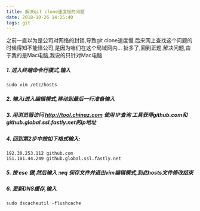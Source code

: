 ```yaml
---
title: 解决git clone速度慢的问题
date: 2018-10-26 14:25:40
tags: git
---
```

之前一直以为是公司对网络的封锁,导致git clone速度慢,后来网上查找这个问题的时候得知不能怪公司,是因为咱们在这个局域网内...
扯多了,回到正题,解决问题,由于我的是Mac电脑,我说的只针对Mac电脑
##### 1. 进入终端命令行模式,输入
`sudo vim /etc/hosts`
##### 2. 输入i进入编辑模式,移动到最后一行准备输入
##### 3. 用浏览器访问 http://tool.chinaz.com 使用 IP查询 工具获得github.com和github.global.ssl.fastly.net的ip地址
##### 4. 回到第2步中按如下格式输入:
```
192.30.253.112 github.com
151.101.44.249 github.global.ssl.fastly.net
```
##### 5. 按 esc 键,然后输入 :wq 保存文件并退出vim编辑模式,到此hosts文件修改结束
##### 6. 更新DNS缓存,输入
`sudo dscacheutil -flushcache `
